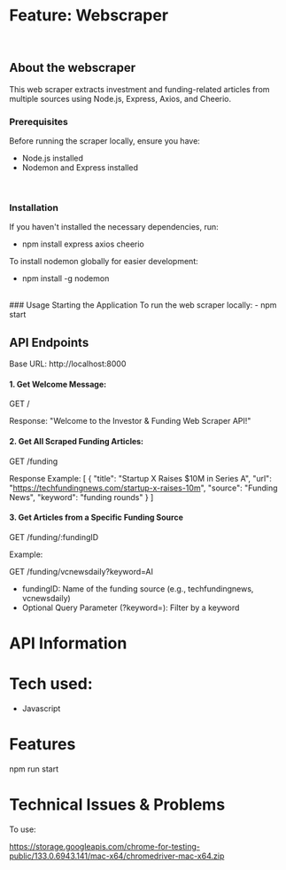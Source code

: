 # Feature: Webscraper 
<br />

## About the webscraper 
This web scraper extracts investment and funding-related articles from multiple sources using Node.js, Express, Axios, and Cheerio.
<br />

### Prerequisites
Before running the scraper locally, ensure you have:

- Node.js installed
- Nodemon and Express installed
<br />

### Installation
If you haven't installed the necessary dependencies, run:

- npm install express axios cheerio

To install nodemon globally for easier development:
- npm install -g nodemon
<br />
### Usage
Starting the Application
To run the web scraper locally:
- npm start

## API Endpoints
Base URL: http://localhost:8000

#### 1. Get Welcome Message: 
GET /

Response:
"Welcome to the Investor & Funding Web Scraper API!"

#### 2. Get All Scraped Funding Articles: 
GET /funding

Response Example: 
[
  {
    "title": "Startup X Raises $10M in Series A",
    "url": "https://techfundingnews.com/startup-x-raises-10m",
    "source": "Funding News",
    "keyword": "funding rounds"
  }
]

#### 3. Get Articles from a Specific Funding Source
GET /funding/:fundingID

Example:

GET /funding/vcnewsdaily?keyword=AI

- fundingID: Name of the funding source (e.g., techfundingnews, vcnewsdaily)
- Optional Query Parameter (?keyword=): Filter by a keyword

# API Information

# Tech used: 
- Javascript 


# Features 


npm run start

# Technical Issues & Problems 


To use:

https://storage.googleapis.com/chrome-for-testing-public/133.0.6943.141/mac-x64/chromedriver-mac-x64.zip
